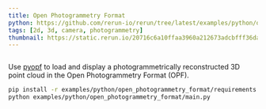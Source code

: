```yaml
---
title: Open Photogrammetry Format
python: https://github.com/rerun-io/rerun/tree/latest/examples/python/open_photogrammetry_format/main.py
tags: [2d, 3d, camera, photogrammetry]
thumbnail: https://static.rerun.io/20716c6a10ffaa3960a212673adcbfff36da682e_open_photogrammetry_format_480w.png
---
```


<picture>
  <source media="(max-width: 480px)" srcset="https://static.rerun.io/20716c6a10ffaa3960a212673adcbfff36da682e_open_photogrammetry_format_480w.png">
  <source media="(max-width: 768px)" srcset="https://static.rerun.io/ed4a35b86775020956963cd464a0b32278761345_open_photogrammetry_format_768w.png">
  <source media="(max-width: 1024px)" srcset="https://static.rerun.io/832c4fe63b6abe665c5723e5664d80bf19e9c6e1_open_photogrammetry_format_1024w.png">
  <source media="(max-width: 1200px)" srcset="https://static.rerun.io/3bb25c43fa2a4c367d036c27943812ebfe3e4d42_open_photogrammetry_format_1200w.png">
  <img src="https://static.rerun.io/603d5605f9670889bc8bce3365f16b831fce1eb1_open_photogrammetry_format_full.png" alt="">
</picture>


Use [pyopf](https://github.com/Pix4D/pyopf) to load and display a photogrammetrically reconstructed 3D point cloud in the Open Photogrammetry Format (OPF).


```bash
pip install -r examples/python/open_photogrammetry_format/requirements.txt
python examples/python/open_photogrammetry_format/main.py
```